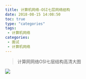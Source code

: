 ```yaml
---
title: 计算机网络-OSI七层网络结构
date: 2018-08-15 14:08:50
toc: true
type: "categories"
tags: 
 - 计算机网络
categories:
 - 面试
 - 计算机网络
---
```


> 计算网网络OSI七层结构高清大图

<!--more-->

![](http://cdn.briarbear.cn/201808151358_952.jpg)
